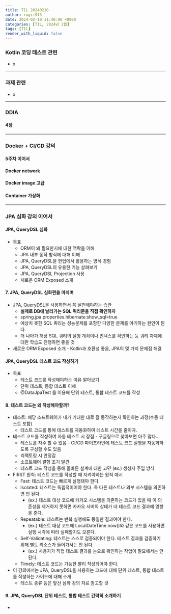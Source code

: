 ```yaml
---
title: TIL 20240210
author: rugii913
date: 2024-02-10 11:40:00 +0900
categories: [TIL, 2024년 2월]
tags: [TIL]
render_with_liquid: false
---
```


### Kotlin 코딩 테스트 관련
- x

---

### 과제 관련

- x

---


### DDIA

#### 4장

---

### Docker + CI/CD 강의

#### 5주차 이어서

#### Docker network

#### Docker image 고급

#### Container 가상화

---

### JPA 심화 강의 이어서

#### JPA, QueryDSL 심화
- 목표
  - ORM이 왜 필요한지에 대한 맥락을 이해
  - JPA 내부 동작 방식에 대해 이해
  - JPA, QueryDSL을 현업에서 활용하는 방식 경험
  - JPA, QueryDSL의 유용한 기능 살펴보기
  - JPA, QueryDSL Projection 사용
  - 새로운 ORM Exposed 소개

#### 7. JPA, QueryDSL 심화편을 마치며
- JPA, QueryDSL을 사용하면서 꼭 실천해야하는 습관
  - **실제로 DB에 날라가는 SQL 쿼리문을 직접 확인하자**
  - spring.jpa.properties.hibernate:show_sql=true
  - 예상치 못한 SQL 쿼리는 성능문제를 포함한 다양한 문제를 야기하는 원인이 된다.
  - 더 나아가 해당 SQL 쿼리의 실행 계획이나 인덱스를 확인하는 등 쿼리 자체에 대한 학습도 진행하면 좋을 것
- 새로운 ORM Exposed 소개 - Kotlin과 호환성 좋음, JPA의 몇 가지 문제점 해결

#### JPA, QueryDSL 테스트 코드 작성하기
- 목표
  - 테스트 코드를 작성해야하는 이유 알아보기
  - 단위 테스트, 통합 테스트 이해
  - @DataJpaTest 를 이용해 단위 테스트, 통합 테스트 코드를 작성

#### 8. 테스트 코드는 왜 작성해야할까?
- 테스트: 해당 소프트웨어가 내가 기대한 대로 잘 동작하는지 확인하는 과정(수동 테스트 포함)
  - 테스트 코드를 통해 테스트를 자동화하여 테스트 시간을 줄이자.
- 테스트 코드를 작성하여 자동 테스트 시 장점 - 구글링으로 찾아보면 아주 많다...
  - 테스트를 자주 할 수 있음 - CI/CD 파이프라인에 테스트 코드 실행을 자동화하도록 구성할 수도 있음
  - 리팩토링 시 안정감
  - 소프트웨어 결함 조기 발견
  - 테스트 코드 작성을 통해 올바른 설계에 대한 고민 (ex.) 생성자 주입 방식
- FIRST 원칙: 테스트 코드를 작성할 때 지켜야하는 원칙 예시
  - Fast: 테스트 코드는 빠르게 실행돼야 한다.
  - Isolated: 테스트는 독립적이어야 한다. 즉 다른 테스트나 외부 시스템을 의존하면 안 된다.
    - (ex.) 테스트 대상 코드에 카카오 시스템을 의존하는 코드가 있을 때 이 의존성을 제거하지 못하면 카카오 서버의 상태가 내 테스트 코드 결과에 영향을 준다.
  - Repeatable: 테스트는 반복 실행해도 동일한 결과여야 한다.
    - (ex.) 테스트 대상 코드에 LocalDateTime.now()와 같은 코드를 사용하면 실행 시각에 따라 실패할지도 모른다.
  - Self-Validating: 테스트는 스스로 검증되어야 한다. 테스트 결과를 검증하기 위해 별도 리소스가 들어가서는 안 된다.
    - (ex.) 사용자가 직접 테스트 결과를 눈으로 확인하는 작업이 필요해서는 안 된다.
  - Timely: 테스트 코드는 가능한 빨리 작성되어야 한다.
- 이 강의에서는 JPA, QueryDSL을 사용하는 코드에 대해 단위 테스트, 통합 테스트를 작성하는 가이드에 대해 소개
  - 테스트 종류 등은 앞선 심화 강의 자료 참고할 것

#### 9. JPA, QueryDSL 단위 테스트, 통합 테스트 간략히 소개하기
- 

